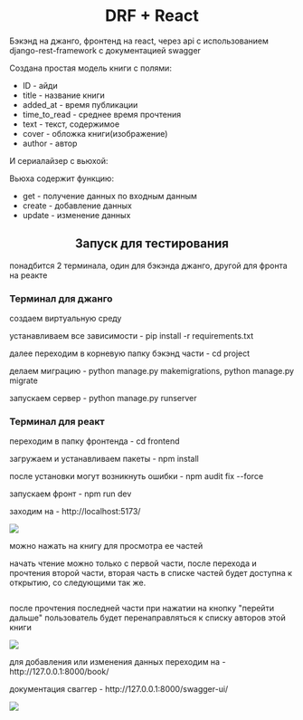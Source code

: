 <h1 align="center">DRF + React</h1>
<p>Бэкэнд на джанго, фронтенд на react, через api с использованием django-rest-framework с документацией swagger</p>
<p>Создана простая модель книги с полями:
  <ul>
    <li>ID - айди</li>
    <li>title - название книги</li>
    <li>added_at - время публикации</li>
    <li>time_to_read - среднее время прочтения</li>
    <li>text - текст, содержимое</li>
    <li>cover - обложка книги(изображение)</li>
    <li>author - автор</li>
  </ul>
</p>
<p>И сериалайзер с вьюхой:
  <p>Вьюха содержит функцию:</p>
  <ul>
    <li>get - получение данных по входным данным</li>
    <li>create - добавление данных</li>
    <li>update - изменение данных</li>
  </ul>
</p>
<h2 align="center">Запуск для тестирования</h2>
<p>понадбится 2 терминала, один для бэкэнда джанго, другой для фронта на реакте</p>
<h3>Терминал для джанго</h3>
<p>создаем виртуальную среду</p>
<p>устанавливаем все зависимости - pip install -r requirements.txt</p>
<p>далее переходим в корневую папку бэкэнд части - cd project</p>
<p>делаем миграцию - python manage.py makemigrations, python manage.py migrate</p>
<p>запускаем сервер - python manage.py runserver</p>
<h3>Терминал для реакт</h3>
<p>переходим в папку фронтенда - cd frontend</p>
<p>загружаем и устанавливаем пакеты - npm install</p>
<p>после установки могут возникнуть ошибки - npm audit fix --force</p>
<p>запускаем фронт - npm run dev</p>
<p>заходим на - http://localhost:5173/</p>
<img src="https://github.com/user-attachments/assets/b227c21b-f57c-4b44-a754-e890ec8ddb04">
<p>можно нажать на книгу для просмотра ее частей</p>
<p>начать чтение можно только с первой части, после перехода и прочтения второй части, вторая часть в списке частей будет доступна к открытию, со следующими так же.</p>
<img src="">
<p>после прочтения последней части при нажатии на кнопку "перейти дальше" пользователь будет перенаправляться к списку авторов этой книги</p>
<img src="https://github.com/user-attachments/assets/020aed93-f062-488d-b7af-d1c4aab6afd9">
<!-- <img src="https://github.com/user-attachments/assets/6856c954-cd96-4d18-afc5-c61bade406aa"> -->
<p>для добавления или изменения данных переходим на - http://127.0.0.1:8000/book/</p>
<p>документация сваггер - http://127.0.0.1:8000/swagger-ui/</p>
<img src="https://github.com/user-attachments/assets/eaec7407-bb41-4668-a5c7-f80e08907c29">
